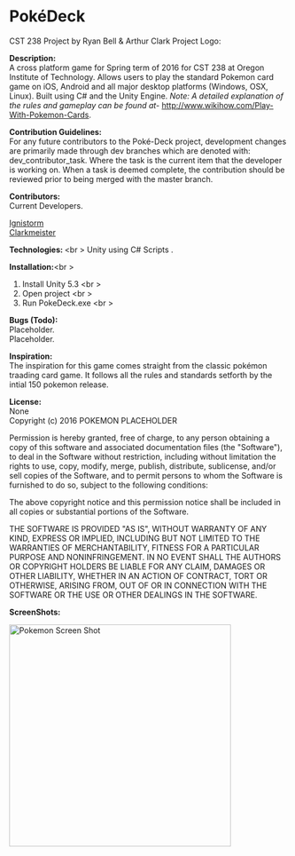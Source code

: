 # PokéDeck

CST 238 Project by Ryan Bell &amp; Arthur Clark
Project Logo:

<b>Description:</b><br />
A cross platform game for Spring term of 2016 for CST 238 at Oregon Institute of Technology. Allows users to play the standard Pokemon card game on iOS, Android and all major desktop platforms (Windows, OSX, Linux). Built using C# and the Unity Engine. 
<i>Note: A detailed explanation of the rules and gameplay can be found at-</i>
http://www.wikihow.com/Play-With-Pokemon-Cards.

<b>Contribution Guidelines:</b><br />
For any future contributors to the Poké-Deck project, development changes are primarily made through dev branches which are denoted with: dev_contributor_task. Where the task is the current item that the developer is working on.
When a task is deemed complete, the contribution should be reviewed prior to being merged with the master branch.

<b>Contributors:</b><br />
Current Developers.

[Ignistorm](https://github.com/Ignistorm)<br />
[Clarkmeister](https://github.com/Clarkmeister)<br />


<b>Technologies: </b><br \>
Unity using C# Scripts .


<b>Installation:</b><br \>
1.  Install Unity 5.3 <br \>
2.  Open project <br \>
3.  Run PokeDeck.exe <br \>

<b>Bugs (Todo):</b><br />
Placeholder.<br />
Placeholder.<br />

<b>Inspiration:</b><br />
The inspiration for this game comes straight from the classic pokémon traading card game. It follows all the rules and standards setforth by the intial 150 pokemon release.

<b>License:</b><br />
None<br />
Copyright (c) 2016 POKEMON PLACEHOLDER<br />

Permission is hereby granted, free of charge, to any person obtaining a copy of this software and associated documentation files (the "Software"), to deal in the Software without restriction, including without limitation the rights to use, copy, modify, merge, publish, distribute, sublicense, and/or sell copies of the Software, and to permit persons to whom the Software is furnished to do so, subject to the following conditions:<br />

The above copyright notice and this permission notice shall be included in all copies or substantial portions of the Software.<br />

THE SOFTWARE IS PROVIDED "AS IS", WITHOUT WARRANTY OF ANY KIND, EXPRESS OR IMPLIED, INCLUDING BUT NOT LIMITED TO THE WARRANTIES OF MERCHANTABILITY, FITNESS FOR A PARTICULAR PURPOSE AND NONINFRINGEMENT. IN NO EVENT SHALL THE AUTHORS OR COPYRIGHT HOLDERS BE LIABLE FOR ANY CLAIM, DAMAGES OR OTHER LIABILITY, WHETHER IN AN ACTION OF CONTRACT, TORT OR OTHERWISE, ARISING FROM, OUT OF OR IN CONNECTION WITH THE SOFTWARE OR THE USE OR OTHER DEALINGS IN THE SOFTWARE.<br />

<b>ScreenShots:</b><br />

<img src="https://lh4.googleusercontent.com/E9sQdks9Te4y4YuXzxYG8c1wPcSNqh-7BTkKTw-nboKqX915HQWp4Q=w1200-h630-p" alt="Pokemon Screen Shot" height="400" width="400">
